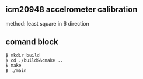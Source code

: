 ## icm20948 accelrometer calibration 

method: least square in 6 direction
## comand block
```
$ mkdir build
$ cd ./build&&cmake ..
$ make
$ ./main
```
